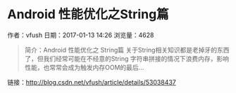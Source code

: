 # Android 性能优化之String篇
作者：vfush
日期：2017-01-13 14:26
浏览量：4628
> 简介：Android 性能优化之 String篇
  关于String相关知识都是老掉牙的东西了，但我们经常可能在不经意的String 字符串拼接的情况下浪费内存，影响性能，也常常会成为触发内存OOM的最后...

 链接：http://blog.csdn.net/vfush/article/details/53038437
